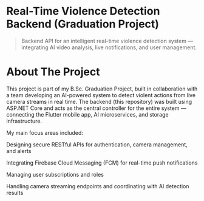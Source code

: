# Real-Time Violence Detection Backend (Graduation Project)
> Backend API for an intelligent real-time violence detection system — integrating AI video analysis, live notifications, and user management.
# About The Project 
This project is part of my B.Sc. Graduation Project, built in collaboration with a team developing an AI-powered system to detect violent actions from live camera streams in real time.
The backend (this repository) was built using ASP.NET Core and acts as the central controller for the entire system — connecting the Flutter mobile app, AI microservices, and storage infrastructure.

My main focus areas included:

Designing secure RESTful APIs for authentication, camera management, and alerts

Integrating Firebase Cloud Messaging (FCM) for real-time push notifications

Managing user subscriptions and roles

Handling camera streaming endpoints and coordinating with AI detection results
